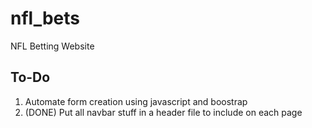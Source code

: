 # nfl_bets
NFL Betting Website

## To-Do
<ol>
  <li>Automate form creation using javascript and boostrap</li>
  <li>(DONE) Put all navbar stuff in a header file to include on each page</li>
</ol>
